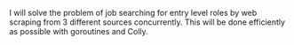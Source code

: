 I will solve the problem of job searching for entry level roles by web scraping from 3 different sources concurrently. 
This will be done efficiently as possible with goroutines and Colly.